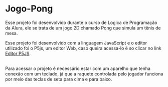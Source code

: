# Jogo-Pong
Esse projeto foi desenvolvido durante o curso de Logica de Programação da Alura, ele se trata de um jogo 2D chamado Pong que simula um tênis de mesa.
<p>Esse projeto foi desenvolvido com a linguagem JavaScript e o editor utilizado foi o P5js, um editor Web, caso queira acessa-lo é so clicar no link <a href="https://editor.p5js.org">Editor P5JS</a>.</p><br/>
Para acessar o projeto é necessário estar com um aparelho que tenha conexão com um teclado, já que a raquete controlada pelo jogador funciona por meio das teclas de seta para cima e para baixo.
